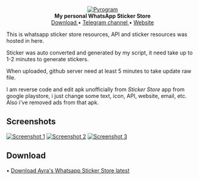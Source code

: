 <p align="center">
    <a href="https://github.com/AyraHikari/WhatsappStickerStore/">
        <img src="https://telegra.ph/file/c44d67059d8e3ebf59155.png" alt="Pyrogram">
    </a>
    <br>
    <b>My personal WhatsApp Sticker Store</b>
    <br>
    <a href="https://raw.githubusercontent.com/AyraHikari/WhatsappStickerStore/master/AyraStickerStore.apk">
        Download
    </a>
    •
    <a href="https://telegram.me/WhatsAppStickersAyra">
        Telegram channel
    </a>
    •
    <a href="https://ayrahikari.github.io/WhatsappStickerStore/">
        Website
    </a>
</p>

This is whatsapp sticker store resources, API and sticker resources was hosted in here.

Sticker was auto converted and generated by my script, it need take up to 1-2 minutes to generate stickers.

When uploaded, github server need at least 5 minutes to take update raw file.

I am reverse code and edit apk unofficially from *Sticker Store* app from google playstore, i just change some text, icon, API, website, email, etc. Also i've removed ads from that apk.

## Screenshots

[![Screenshot 1](https://telegra.ph/file/4f5cedde786ba6ecd200e.jpg)](https://telegra.ph/file/4f5cedde786ba6ecd200e.jpg)
[![Screenshot 2](https://telegra.ph/file/3fb0c5db76c30450a3893.jpg)](https://telegra.ph/file/3fb0c5db76c30450a3893.jpg)
[![Screenshot 3](https://telegra.ph/file/345cb250e6195dd8ea091.jpg)](https://telegra.ph/file/345cb250e6195dd8ea091.jpg)


## Download

• [Download Ayra's Whatsapp Sticker Store latest](https://raw.githubusercontent.com/AyraHikari/WhatsappStickerStore/master/AyraStickerStore.apk)
